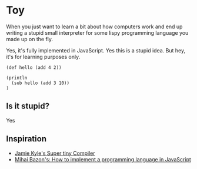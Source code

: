 # Toy
When you just want to learn a bit about how computers work and end up writing a
stupid small interpreter for some lispy programming language you made up on the fly.

Yes, it's fully implemented in JavaScript. Yes this is a stupid idea. But hey,
it's for learning purposes only.

```
(def hello (add 4 2))

(println
  (sub hello (add 3 10))
)
```

## Is it stupid?
Yes

## Inspiration
- [Jamie Kyle's Super tiny Compiler](https://github.com/jamiebuilds/the-super-tiny-compiler)
- [Mihai Bazon's: How to implement a programming language in JavaScript](https://lisperator.net/pltut/)
